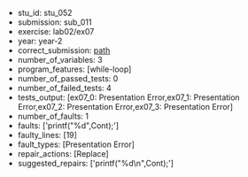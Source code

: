 - stu_id: stu_052	       
- submission: sub_011
- exercise: lab02/ex07
- year: year-2
- correct_submission: [path](https://github.com/pmorvalho/C-Pack-IPAs/blob/main/correct_submissions/year-2/lab02/ex07/ex07-stu_052-sub_010)
- number_of_variables: 3
- program_features: [while-loop] 
- number_of_passed_tests: 0
- number_of_failed_tests: 4
- tests_output: [ex07_0: Presentation Error,ex07_1: Presentation Error,ex07_2: Presentation Error,ex07_3: Presentation Error]
- number_of_faults: 1
- faults: ['printf("%d",Cont);']
- faulty_lines: [19]
- fault_types: [Presentation Error]
- repair_actions: [Replace] 
- suggested_repairs: ['printf("%d\n",Cont);']
